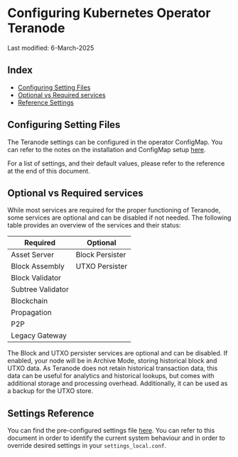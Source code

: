 # Configuring Kubernetes Operator Teranode

Last modified: 6-March-2025

## Index

- [Configuring Setting Files](#configuring-setting-files)
- [Optional vs Required services](#optional-vs-required-services)
- [Reference Settings](#settings-reference)

## Configuring Setting Files

The Teranode settings can be configured in the operator ConfigMap. You can refer to the notes on the installation and ConfigMap setup [here](minersHowToInstallation.md).

For a list of settings, and their default values, please refer to the reference at the end of this document.


## Optional vs Required services

While most services are required for the proper functioning of Teranode, some services are optional and can be disabled if not needed. The following table provides an overview of the services and their status:

| Required          | Optional          |
|-------------------|-------------------|
| Asset Server      | Block Persister   |
| Block Assembly    | UTXO Persister    |
| Block Validator   |                   |
| Subtree Validator |                   |
| Blockchain        |                   |
| Propagation       |                   |
| P2P               |                   |
| Legacy Gateway    |                   |

The Block and UTXO persister services are optional and can be disabled. If enabled, your node will be in Archive Mode, storing historical block and UTXO data.
As Teranode does not retain historical transaction data, this data can be useful for analytics and historical lookups, but comes with additional storage and processing overhead.
Additionally, it can be used as a backup for the UTXO store.

## Settings Reference

You can find the pre-configured settings file [here](../../../../settings.conf). You can refer to this document in order to identify the current system behaviour and in order to override desired settings in your `settings_local.conf`.
